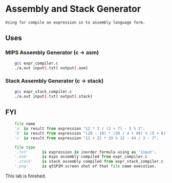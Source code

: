 # Assembly and Stack Generator
    Using for compile an expression in to assembly language form.

## Uses
### MIPS Assembly Generator (c -> asm)
```bash
    gcc expr_compiler.c
    ./a.out input(.txt) output(.asm)
```
### Stack Assembly Generator (c -> stack)
```bash
    gcc expr_stack_compiler.c
    ./a.out input(.txt) output(.stack)
```

## FYI
```python
    file name
    'a' is result from expression "12 * 3 / (2 + 7) - 5 % 2".
    'b' is result from expression "(20 - 10) * (30 / 4 + 40) % (5 + 6)".
    'c' is result from expression "11 + 22 * 33 % 12 - 44 / 3 - 7".

    file type
    '.txt'      is expression in inorder formula using as 'input'.
    '.asm'      is mips assembly compiled from expr_compiler.c
    '.stack'    is stack assembly compiled from expr_stack_compiler.c
    '.png'      is qtSPIM screen shot of that file name execution.
```

This lab is finished.
